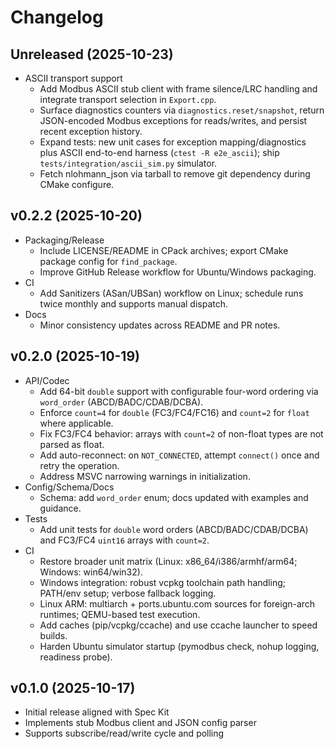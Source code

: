 # Changelog

## Unreleased (2025-10-23)
- ASCII transport support
  - Add Modbus ASCII stub client with frame silence/LRC handling and integrate transport selection in `Export.cpp`.
  - Surface diagnostics counters via `diagnostics.reset/snapshot`, return JSON-encoded Modbus exceptions for reads/writes, and persist recent exception history.
  - Expand tests: new unit cases for exception mapping/diagnostics plus ASCII end-to-end harness (`ctest -R e2e_ascii`); ship `tests/integration/ascii_sim.py` simulator.
  - Fetch nlohmann_json via tarball to remove git dependency during CMake configure.

## v0.2.2 (2025-10-20)
- Packaging/Release
  - Include LICENSE/README in CPack archives; export CMake package config for `find_package`.
  - Improve GitHub Release workflow for Ubuntu/Windows packaging.
- CI
  - Add Sanitizers (ASan/UBSan) workflow on Linux; schedule runs twice monthly and supports manual dispatch.
- Docs
  - Minor consistency updates across README and PR notes.

## v0.2.0 (2025-10-19)
- API/Codec
  - Add 64-bit `double` support with configurable four-word ordering via `word_order` (ABCD/BADC/CDAB/DCBA).
  - Enforce `count=4` for `double` (FC3/FC4/FC16) and `count=2` for `float` where applicable.
  - Fix FC3/FC4 behavior: arrays with `count=2` of non-float types are not parsed as float.
  - Add auto-reconnect: on `NOT_CONNECTED`, attempt `connect()` once and retry the operation.
  - Address MSVC narrowing warnings in initialization.
- Config/Schema/Docs
  - Schema: add `word_order` enum; docs updated with examples and guidance.
- Tests
  - Add unit tests for `double` word orders (ABCD/BADC/CDAB/DCBA) and FC3/FC4 `uint16` arrays with `count=2`.
- CI
  - Restore broader unit matrix (Linux: x86_64/i386/armhf/arm64; Windows: win64/win32).
  - Windows integration: robust vcpkg toolchain path handling; PATH/env setup; verbose fallback logging.
  - Linux ARM: multiarch + ports.ubuntu.com sources for foreign-arch runtimes; QEMU-based test execution.
  - Add caches (pip/vcpkg/ccache) and use ccache launcher to speed builds.
  - Harden Ubuntu simulator startup (pymodbus check, nohup logging, readiness probe).

## v0.1.0 (2025-10-17)
- Initial release aligned with Spec Kit  
- Implements stub Modbus client and JSON config parser  
- Supports subscribe/read/write cycle and polling
